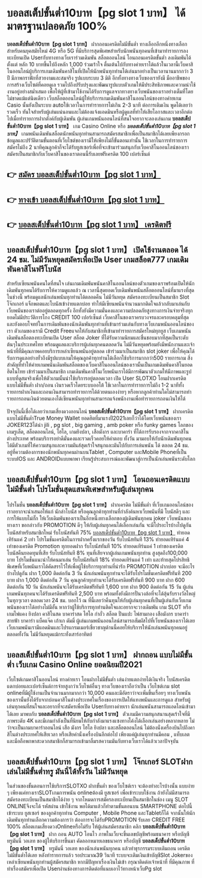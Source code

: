 # บอลสเต็ปขั้นต่ำ10บาท【pg slot 1 บาท】  ได้มาตรฐานปลอดภัย 100%

**บอลสเต็ปขั้นต่ำ10บาท【pg slot 1 บาท】** ฝากถอนเครดิตไม่มีขั้นต่ำ  ทางเลือกอีกหนึ่งทางเลือกสำหรับคนยุคสมัยใหม่ 4G หรือ 5G ที่มีบริการสุดพิเศษสำหรับนักพนันทุกคนที่เข้ามาทำรายการลงทะเบียนเปิด Userกับทางทางเว็บเราร่วมเดิมพัน สล็อตออนไลน์ โอนถอนเครดิตขั้นต่ำ ลงเดิมพันได้ตั้งแต่ หลัก 10 บาทขึ้นไปถึงหลัก 1,000 ร่วมเร้าใจ ตื่นเต้นไปกับทางค่ายเราได้แล้วในเวลานี้เว็บคาสิโนออนไลน์ผู้บริการเกมเดิมพันคาสิโนที่เปิดให้นักพนันทุกท่านได้เล่นมาอย่างเป็นเวลานานมากกว่า 3 ปี มีภาพกราฟิกที่สวยงามและสมจริง รูปแบบระบบ 3 มิติ
อีกทั้งทางทางเว็บของเรายังมี มืออาชีพของการสร้างเว็บไซต์ที่คอยดูเล  รวมไปถึงปรับปรุงและพัฒนารูปแบบตัวเกมให้มีประสิทธิภาพและความน่าใช้งานอยู่อย่างสม่ำเสมอ เพื่อให้ผู้ที่เข้ามาใช้งานได้รับการดูแลจากทางทางเว็บพนันของเราอย่างเต็มที่โดยไม่ขาดแม้แต่นิดเดียว เว็บสล็อตออนไลน์ผู้ให้บริการเกมเดิมพันคาสิโนออนไลน์ของทางค่ายเกม Casio นั้นยังเป็นระบบ autoใช้เวลาในการทำรายการไม่เกิน 2-3 นาที ต่อการเติมเงิน พูดได้เลยว่ารวดเร็ว ทันใจสำหรับผู้เล่นแน่นอนและไม่ต้องแจ้งแอดมินหรือผู้ดูแลที่ทำให้เสียโอกาสและเวลาอีกต่อไปเมื่อทำรายการฝากตังค์กับผู้เดิมพัน
ผู้เล่นเกมพนันออนไลน์ที่สนใจอยากจะลองเล่นเกม **บอลสเต็ปขั้นต่ำ10บาท【pg slot 1 บาท】** เกม Casino Online หรือ ***บอลสเต็ปขั้นต่ำ10บาท【pg slot 1 บาท】*** เกมพนันเดิมพันสล็อตนักพนันทุกท่านสามารถสมัครสมาชิกเพื่อเป็นสมาชิกได้เลยเพียงกรอกข้อมูลและปรัวัติตามขั้นตอนที่เว็บไซต์ของเรามีให้เพียงไม่กี่ขั้นตอนเท่านั้น ใช้เวลาในการทำรายการสมัครไม่ถึง 2 นาทีคุณลูกค้าก็จะได้รับยูสเซอร์เพื่อที่จะเข้ามาร่วมสนุกกับเว็บคาสิโนออนไลน์ของเราสมัครเป็นสมาชิกกับเว็บคาสิโนของเราตอนนี้รับเลยฟรีเครดิต 100 เปอร์เซ็นต์ 

## 👉 [สมัคร บอลสเต็ปขั้นต่ำ10บาท【pg slot 1 บาท】](https://archa888.com/)
## 👉 [ทางเข้า บอลสเต็ปขั้นต่ำ10บาท【pg slot 1 บาท】](https://archa888.com/)
## 👉 [บอลสเต็ปขั้นต่ำ10บาท【pg slot 1 บาท】 เครดิตฟรี](https://archa888.com/)

## บอลสเต็ปขั้นต่ำ10บาท【pg slot 1 บาท】 เปิดใช้งานตลอด ได้ 24 ชม. ไม่มีวันหยุดสมัครเพื่อเปิด User เกมสล็อต777 เกมเดิมพันคาสิโนฟรีโบนัส

สำหรับเซียนพนันคนใดที่สนใจ เล่นเกมเดิมพันพนันคาสิโนออนไลน์ของตัวเกมของเราพร้อมเปิดให้นักเดิมพันทุกคนได้รับการให้ความดูแลแล้ว ณ เวลานี้สุดยอดเว็บเดิมพันพนันสล็อตออนไลน์ที่มาแรงที่สุดในช่วงนี้ พร้อมดูแลนักเล่นพนันทุกท่านได้ตลอดคืน ไม่มีวันหยุด สมัครลงทะเบียนเป็นสมาชิก Slot โจ๊กเกอร์ แจ็กพอตและโบนัสเข้าง่ายแตกบ่อย ทำให้มีเซียนพนันจำนวนมากติดใจแล้วกลับมาเล่นกับเว็บพนันของเราต่ออยู่ตลอดทุกครั้ง อีกทั้งยังมีความมั่นคงและความปลอดภัยสูงทางการเงินจ่ายจริงทุกยอดไม่มีประวัติการโกง CREDIT 100 เปอร์เซ็นต์ เว็บคาสิโนของเราครบวงจรและครอบคลุมที่สุดและยังตอบโจทย์ในการเดิมพันของนักเดิมพันทุกท่านที่เข้ามาร่วมเล่นกับทางเว็บเกมพนันออนไลน์ของเรา
ตัวเกมของเรามี Credit Freeแจกให้กับสมาชิกที่เข้ามาทำรายการสมัครใหม่ทุกยูส เว็บเกมพนันเดิมพันสล็อตลงทะเบียนเปิด User สล็อต Joker ที่ได้รับความนิยมและชื่นชอบมากที่สุดเป็นระดับต้นๆในประเทศไทย พร้อมดูแลและบริการผู้เล่นทุกคนตลอดวัน ไม่มีวันหยุดพร้อมยังมีพนักงานและเจ้าหน้าที่ที่มีคุณภาพคอยบริการเหล่าเซียนพนันอยู่ตลอด เข้าร่วมมาเป็นสมาชิก slot joker เพื่อให้คุณได้รับการดูแลอย่างทั่วถึงมีรูปแบบเกมให้คุณลูกค้าทุกท่านได้เลือกใช้บริการมากกว่า500 รายการเกม
สิ่งสำคัญที่ทำให้ค่ายเกมพนันเดิมพันสล็อตของเว็บคาสิโนออนไลน์ของเรานั้นเป็นเกมเดิมพันคาสิโนยอดฮิตในไทย เข้าร่วมมาเป็นสมาชิก  เกมเดิมพันคาสิโนเว็บพนันเราได้มีการพัฒนาตัวเกมให้มีภาพและรูปแบบที่ดูสมจริงเพื่อให้ตัวเกมนั้นน่าใช้บริการอยู่ตลอดเวลา เปิด User SLOTXO โอนฝากเครดิต แบบไม่มีขั้นต่ำ ฝาก/ถอน เงินรวดเร็วโดยระบบออโต้ ใช้เวลาในการทำรายการไม่ถึง 1-2 นาทีทั้งรายการฝากเงินและถอนเงินสามารถทำรายการได้ด้วยตนเองง่ายๆ หรือหากลูกค้าท่านใดไม่สามารถทำรายการถอนเงินด้วยตนเองได้เซียนพนันทุกท่านสามารถแจ้งพนักงานเพื่อทำรายการถอนเงินให้ได้

ปัจจุบันนี้เชื่อได้เลยว่าเกมเสี่ยงดวงออนไลน์ **บอลสเต็ปขั้นต่ำ10บาท【pg slot 1 บาท】** ฝากเครดิตแบบไม่มีขั้นต่ำTrue Money Wallet ยอดฮิตที่มาแรงปี2021เลยก็ว่าได้โดยเว็บพนันของเรา JOKER123ได้นำ  jili , pg slot , big gaming , amb poker หรือ funky games โลกของเกมรูเล็ต, สล็อตออนไลน์, ไฮโล, เกมยิงปลา, เสือมังกร และบาคาร่า ที่ได้การรับรองจากจากคาสิโนต่างประเทศ พร้อมบริการอย่าดีมั่นคงและรวดเร็วคอยให้คำตอบ ทั้งวัน มามอบให้กับนักเดิมพันทุกคน ได้มีตัวเกมที่ให้ความสนุกและความมันส์สุดเร้าใจสนุกและมันไปกับการเล่นพนัน ได้ ตลอด 24 ชม. อยู่ที่ความต้องการของนักพนันทุกคนผ่านบนTablet , Computer และMobile Phoneที่เป็นระบบIOS และ ANDROIDแบบพกพา เรียนรู้ประสบการณ์และพัฒนาสู่การเป็นนักเล่นพนันระดับโลก

## บอลสเต็ปขั้นต่ำ10บาท【pg slot 1 บาท】 โอนถอนเครดิตแบบไม่มีขั้นต่ำ โปรโมชั่นสุดแสนพิเศษสำหรับผู้เล่นทุกคน

โปรโมชั่น **บอลสเต็ปขั้นต่ำ10บาท【pg slot 1 บาท】** ฝากเครดิต ไม่มีขั้นต่ำ ที่เว็บเกมออนไลน์ของเราอยากจะนำเสนอให้แก่  นักล่าโบนัส หรือคุณลูกค้าทุกท่านที่กำลังค้นหาเว็บพนันที่มี โบนัสดีๆ และการให้แบบไม่กั๊ก ให้เว็บเดิมพันของเราเป็นอีกหนึ่งทางเลือกของผู้เดิมพันทุกคน joker เว็บพนันของทางเรา ขอกล่าวกับ PROMOTION ดีๆ ให้กับผู้เล่นทุกคนได้เลือกเล่นกัน จะมีโปรอะไรบ้างไปดูกัน
โบนัสสำหรับสมาชิกใหม่ รับโบนัสทันที 75% [บอลสเต็ปขั้นต่ำ10บาท【pg slot 1 บาท】](https://archa888.com/) ทำยอดเทิร์นแค่ 2 เท่า
โปรโมชั่นเครดิตในการฝากครั้งแรกของวัน รับโบนัสทันที 13% ทำยอดเทิร์นแค่ 4 เท่าของเครดิต
 Promotion ทุกยอดฝาก รับโบนัสทันที 10% ทำยอดเทิร์นแค่ 1 เท่าของเครดิต
โบนัสคืนยอดทุนที่เสีย รับโบนัสทันที 8% ทุนที่เสียจากผู้เล่นเกมพนันทุกท่าน สูงสุดถึง100,000 บาท
โปรโมชั่นแนะนำให้คนมาเล่น รับโบนัสทันที 18% ทำยอดเทิร์นแค่ 1 เท่า
และท้ายสุดโปรสิทธิพิเศษที่เว็บพนันเราได้คัดสรรไว้ให้เพื่อผู้ใช้บริการทุกท่านที่น่ารัก  PROMOTION ฝากบ่อย จะมีอะไรบ้างไปดูกัน
ฝาก 1,000 ติดต่อกัน 3 วัน นักเล่นพนันทุกท่านจะได้รับโปรโมชั่นเครดิตฟรีทันที 200 บาท
ฝาก 1,000 ติดต่อกัน 7 วัน คุณลูกค้าทุกท่านจะได้รับเครดิตฟรีทันที 900 บาท
ฝาก 600 ติดต่อกัน 10 วัน นักเล่นพนันจะได้รับเครดิตฟรีทันที 1,600 บาท
ฝาก 900 ติดต่อกัน 15 วัน ผู้เล่นเกมพนันทุกคนจะได้รับเครดิตฟรีทันที 2,500 บาท
พร้อมทั้งยังมีการปั่นวงล้อที่จะได้ลุ้นรับรางวัลใหญ่ในทุกๆเวลา ตลอดเวลา 24 ชม. บอกไว้ ณ ที่นี้เลยว่าคืนทุนให้กับผู้เล่นทุกคนที่เป็นผู้เล่นกับเว็บเกมพนันของเราได้อย่างไม่มีอั้น หากว่าผู้ใช้บริการทุกท่านติดใจและอยากจะวางเดิมพัน เกม SLOT หรือเกมไพ่แคง  ยิงปลา คาสิโนสด บาคาร่าสด ไฮโล กำถั่ว สล็อต ปั่นแปะ ไพ่สามกอง เสือมังกร บาคาร่าสายฟ้า บาคาร่า แบ็คแจ๊ค เก้าเก ดัมมี่ ผู้เล่นเกมพนันออนไลน์สามารถสัมผัสไปที่เว็บพนันของเราได้เลย เว็บเกมพนันเรามีแอดมินและโปรแกรมเมอร์เชี่ยวชาญด้านนี้คอยให้บริการให้นักเล่นพนันทุกคนอยู่ ตลอดทั้งวัน ไม่มีวันหยุดแม้กระทั่งเสาร์อาทิตย์

## บอลสเต็ปขั้นต่ำ10บาท【pg slot 1 บาท】 ฝากถอน แบบไม่มีขั้นต่ำ  เว็บเกม  Casino Online ยอดนิยมปี2021

เว็บไซต์เกมคาสิโนออนไลน์ ทางค่ายเรา โอนฝากไม่มีขั้นต่ำ เล่นง่ายแตกง่ายได้เงินจริง โบนัสเครดิตแตกบ่อยและเปอร์เซ็นต์การจ่ายสูงกว่าเว็บไซต์อื่นๆ ทางเว็บของเราถือว่าเป็น เว็บไซต์เกม slot onlineที่มีผู้ใช้งานเป็นจำนวนมากมากกว่า 10,000 คนและมีอัตราว่าจะเพิ่มขึ้นเรื่อยๆ ทางเว็บพนันของเรานั้นยังได้รับจากบ่อนคาสิโนต่างประเทศในเรื่องของการเปิดให้แทงพนันและการดูแล สำหรับผู้เล่นทุกคนที่สนใจและอยากที่จะสมัครเพื่อเปิด Userกับทางค่ายเรา นักเล่นพนันสามารถแอดไลน์เข้ามาได้เลย
	มาพบกับ **บอลสเต็ปขั้นต่ำ10บาท【pg slot 1 บาท】** ตัวเกมมีความสนุกสนานสุดเร้าใจที่มีภาพระดับ 4K และมีเกมกำลังเป็นที่นิยมให้กับกำลังมาแรงแซงทางโค้งได้เลือกเล่นอย่างหลากหลาย  ไม่ว่าจะเป็นเกมบาคาร่าออนไลน์ เสือ มังกร ไฮโล ยิงปลา และสล็อตออนไลน์ ไม่ต้องนั่งเครื่องบินไปถึงคาสิโนต่างประเทศให้เสียเวลา หรือเสียค่านั่งเครื่องบินอีกต่อไป เพียงแค่ผู้เล่นทุกท่านมีคอม , แท็บเลต และมือถือพกพาสะดวกสมาชิกก็สามารถเข้ามาลิ้มรสความมันกับทางเว็บเราได้แล้วเวลาปัจจุบัน

## บอลสเต็ปขั้นต่ำ10บาท【pg slot 1 บาท】 โจ๊กเกอร์ SLOTฝากเล่นไม่มีขั้นต่ำทรู มันนี่ได้ทั้งวัน ไม่มีวันหยุด

ในส่วนของขั้นตอนการใช้บริการSLOTXO ฝากขั้นต่ำ ของเว็บไซต์เรา จะต้องทำอะไรบ้างนั้น แบบง่าย ๆ เพียงแค่ทางเราSLOTเกมการพนัน onlineต้องมี ยูสเซอร์ เพื่อเข้าระบบใช้งาน ถ้ายังไม่มีสามารถสมัครลงทะเบียนเป็นสมาชิกได้ง่าย ๆ จากโหมดการสมัครลงทะเบียนเป็นสมาชิกในช่อง เมนู SLOT ONLINEจึงจะได้ รหัสผ่าน เข้าใช้งาน พอได้มาแล้วก็ทำตามขั้นตอนบน SMARTPHONE ต่อไปนี้
เข้าระบบ ยูสเซอร์  ของลูกค้าทุกท่าน Computer , Mobile Phone และTabletก็ได้
จากนั้นให้นักเดิมพันทุกท่านเลือกความต้องการว่า ต้องการจะได้รับPROMOTION รับเลย CREDIT FREE 100% สล็อตเกมเสี่ยงดวงOnlineหรือไม่รับ
ให้ผู้เล่นสมัครสมาชิก คลิก **บอลสเต็ปขั้นต่ำ10บาท【pg slot 1 บาท】** ฝาก ถอน AUTO โอนไว ภาพในเว็บจะขึ้นเลขบัญชีพร้อมธนาคาร หรือบัญชี ทรูมันนี่ วอเลท ของผู้ให้บริการขึ้นมา
คัดลอกหมายเลขธนาคาร หรือบัญชี **บอลสเต็ปขั้นต่ำ10บาท【pg slot 1 บาท】** ทรูมันนี่ วอเลท ของนักเล่นพนันทุกคน แล้วทำธุรกรรมระบบเติมถอน เครดิตไม่มีขั้นต่ำได้เลย
หลังทำรายการแล้ว รอประมาณ39 วินาที ระบบจะเติมเงินเข้าบัญชีSlot Jokerของเหล่าเซียนพนันทุกท่านผู้สมัครสมาชิก
หากมีปัญหาเรื่องเงินไม่เข้า กรุณาติดต่อเจ้าหน้าที่ ที่มีคุณภาพ ที่ทำเรื่องสมัครเพื่อเปิด Userผ่านช่องทางการติดต่อที่แนบเอาไว้ทางหน้าเว็บPg slot


